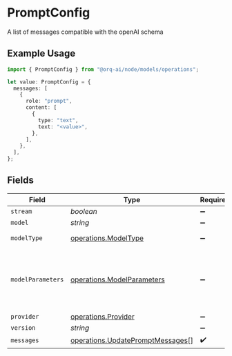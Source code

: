 # PromptConfig

A list of messages compatible with the openAI schema

## Example Usage

```typescript
import { PromptConfig } from "@orq-ai/node/models/operations";

let value: PromptConfig = {
  messages: [
    {
      role: "prompt",
      content: [
        {
          type: "text",
          text: "<value>",
        },
      ],
    },
  ],
};
```

## Fields

| Field                                                                                | Type                                                                                 | Required                                                                             | Description                                                                          |
| ------------------------------------------------------------------------------------ | ------------------------------------------------------------------------------------ | ------------------------------------------------------------------------------------ | ------------------------------------------------------------------------------------ |
| `stream`                                                                             | *boolean*                                                                            | :heavy_minus_sign:                                                                   | N/A                                                                                  |
| `model`                                                                              | *string*                                                                             | :heavy_minus_sign:                                                                   | N/A                                                                                  |
| `modelType`                                                                          | [operations.ModelType](../../models/operations/modeltype.md)                         | :heavy_minus_sign:                                                                   | The type of the model                                                                |
| `modelParameters`                                                                    | [operations.ModelParameters](../../models/operations/modelparameters.md)             | :heavy_minus_sign:                                                                   | Model Parameters: Not all parameters apply to every model                            |
| `provider`                                                                           | [operations.Provider](../../models/operations/provider.md)                           | :heavy_minus_sign:                                                                   | N/A                                                                                  |
| `version`                                                                            | *string*                                                                             | :heavy_minus_sign:                                                                   | N/A                                                                                  |
| `messages`                                                                           | [operations.UpdatePromptMessages](../../models/operations/updatepromptmessages.md)[] | :heavy_check_mark:                                                                   | N/A                                                                                  |